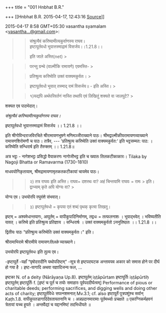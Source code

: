 +++
title = "001 Hnbhat B.R."

+++
[[Hnbhat B.R.	2015-04-17, 12:43:16 [Source](https://groups.google.com/g/samskrita/c/9AlpNEbrpYw)]]



2015-04-17 8:58 GMT+05:30 vasantha syamalam \<[vasantha...@gmail.com]()\>:  

> 
> > संश्रुत्यैवं करिष्यामीत्यकुर्वाणस्य राघव।  
> इष्टापूर्तवधो भूयात्तस्माद्रामं विसर्जय।।1.21.8।।  
> > 
> > इति जाले अस्ति(net) >
> 
> > 
> >   
> > 
> > 

  

  



> 
> > 
> > 
> > 
> > परन्तु ग्रन्थे (वाल्मीकि रामायणे) एवमस्ति- >
> 
> > 
> > प्रतिश्रुत्य करिष्येति उक्तं वाक्यमकुर्वतः। >
> 
> > 
> > इष्टापूर्तवधो भूयात् तस्माद् रामं विसर्जय॥ - इति अस्ति। >
> 
> > 
> >   
> > 
> > 
> > १)यद्यपि अर्थपरिवर्तनं नास्ति तथापि एवं लिखितुं शक्यते वा जालपुटे? >
> 
> > 

  

शक्यत एव पाठभेदात्।

  

*संश्रुत्यैवं करिष्यामीत्यकुर्वाणस्य राघव।*

  

इष्टापूर्तवधो भूयात्तस्माद्रामं विसर्जय ।। 1.21.8 ।।

  

इति श्रीगोविन्दराजविरचिते श्रीरामायणभूषणे मणिमञ्जीराख्याने पाठः।
श्रीमद्वाल्मीकीयरामायणव्याख्याने रामायणशिरोमणौ च पाठः। तत्रैव, --- 'प्रतिश्रुत्य करिष्येति उक्तं वाक्यमकुर्वत:' इति भट्टसम्मत: पाठ: । करिष्येति सन्धिरार्ष इति तैरुक्तम् ।। 1.21.8॥

अत्र भट्टः - नागेशभट्टः प्रसिद्धो वैयाकरणः नागोजीभट्ट इति च ख्यातः तिलकटीकाकारः। Tilaka by Nagoji Bhatta or Ramavarma (1730-1810)

  

माधवयोगिकृतायाम्, श्रीमद्रामायणामृतकतकटीकायां चायमेव पाठः।

  

  

  

  

> 
> > 
> > २) तत्र राघवः इति अस्ति। राघव= दशरथः वा? अहं चिन्तयामि राघवः = रामः > इति। द्वाभ्याम् कृते अपि योग्यः वा? >
> 
> > 

  

  

योग्य एव। उभयोरपि रघुवंशे संभवात्।



> 
> > 
> > ३) इष्टापूर्तवधो = कृपया एतं शब्दं पृथक् कृत्वा लिखतु।
> > 
> > 
> >   
> > 
> > 

  

इष्टम् = अश्वमेधान्तयागः, आपूर्तम् = वापीकूपादिनिर्माणम्, तद्वधः = तत्फलनाशः । भूयाद्भवेत् । भविष्यतीति यावत् । करिष्ये इति प्रतिश्रुत्य प्रतिज्ञाय । सन्धिरार्षः । उक्तं वाक्यमकुर्वतो ऽननुतिष्ठतः ।। 1.21.8 ।।  

  

द्वितीयः पाठः "प्रतिश्रुत्य करिष्येति उक्तं वाक्यमकुर्वतः।" इति।  

श्रीरामाभिरामे श्रीरामीये रामायण*तिलके* व्याख्याने।  

  

उभयोरपि इष्टापूर्तवधः इति तुल्य एव।

  

-इष्टापूर्ते -यहाँ “पृषोदरादीनि यथोपदिष्टम्” -सूत्र से इष्टपदघटक अन्तावयव अकार को समास होने पर दीर्घ हो गया है । इष्ट-यागादि अथवा यज्ञादिजन्य फल, ...  

  

इष्टका N. of a deity (Nārāyaṇa Up.8). इष्टापूर्तम् iṣṭāpūrtam इष्टापूर्तिः iṣṭāpūrtiḥ इष्टापूर्तम् इष्टापूर्तिः f. \[इष्टं च पूर्तं च तयोः समाहारः पूर्वपददीर्घत्वम्\] Performance of pious or charitable deeds; performing sacrifices, and digging wells and doing other acts of charity; इष्टापूर्तविधेः सपत्नशमनात् Mv.3.1; cf. also इष्टापूर्ते पुत्रपशूंश्च सर्वान् Kaṭh.1.8. वापीकूपतडागादिदेवतायतनानि च । अन्नप्रदानमारामाः पूर्तमर्थ्याः प्रचक्षते ॥ एकाग्निकर्महवनं त्रेतायां यच्च हूयते । अन्तर्वेद्यां च यद्दानमिष्टं तदभिधीयते ॥  

  

